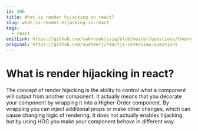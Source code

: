 ```yaml
---
id: 206
title: What is render hijacking in react?
slug: what-is-render-hijacking-in-react
tags:
  - react
editLink: https://github.com/sakhnyuk/jsiq/blob/master/questions/theory/react/206.md
original: https://github.com/sudheerj/reactjs-interview-questions
---
```


# What is render hijacking in react?

The concept of render hijacking is the ability to control what a component will output from another component. It actually means that you decorate your component by wrapping it into a Higher-Order component. By wrapping you can inject additional props or make other changes, which can cause changing logic of rendering. It does not actually enables hijacking, but by using HOC you make your component behave in different way.